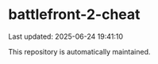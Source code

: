 # battlefront-2-cheat

Last updated: 2025-06-24 19:41:10

This repository is automatically maintained.
